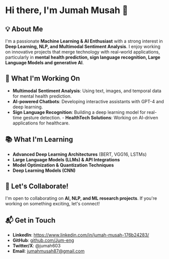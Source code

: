 # Hi there, I'm Jumah Musah 👋  

## 💡 About Me  
I'm a passionate **Machine Learning & AI Enthusiast** with a strong interest in **Deep Learning, NLP, and Multimodal Sentiment Analysis**. I enjoy working on innovative projects that merge technology with real-world applications, particularly in **mental health prediction, sign language recognition, Large Language Models and generative AI**.  

## 🚀 What I'm Working On  
- **Multimodal Sentiment Analysis**: Using text, images, and temporal data for mental health prediction.  
- **AI-powered Chatbots**: Developing interactive assistants with GPT-4 and deep learning.  
- **Sign Language Recognition**: Building a deep learning model for real-time gesture detection. - **HealthTech Solutions**: Working on AI-driven applications for healthcare.  

## 📚 What I'm Learning  
- **Advanced Deep Learning Architectures** (BERT, VGG16, LSTMs)  
- **Large Language Models (LLMs) & API Integrations**  
- **Model Optimization & Quantization Techniques**  
- **Deep Learning Models (CNN)**  

## 🤝 Let's Collaborate!  
I'm open to collaborating on **AI, NLP, and ML research projects**. If you're working on something exciting, let's connect!  

## 📬 Get in Touch  
- **LinkedIn**: https://www.linkedin.com/in/jumah-musah-176b24283/
- **GitHub**: [github.com/Jum-eng](https://github.com/Jum-eng)  
- **Twitter/X**: @jumah603  
- **Email**: jumahmusah87@gmail.com  


